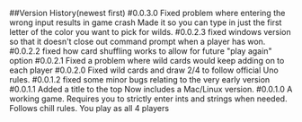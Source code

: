 ##Version History(newest first)
#0.0.3.0
Fixed problem where entering the wrong input results in game crash
Made it so you can type in just the first letter of the color you want to pick for wilds. 
#0.0.2.3
fixed windows version so that it doesn't close out command prompt when a player has won.
#0.0.2.2 
fixed how card shuffling works to allow for future "play again" option
#0.0.2.1
Fixed a problem where wild cards would keep adding on to each player
#0.0.2.0
Fixed wild cards and draw 2/4 to follow official Uno rules. 
#0.0.1.2
fixed some minor bugs relating to the very early version
#0.0.1.1
Added a title to the top
Now includes a Mac/Linux version. 
#0.0.1.0
A working game. Requires you to strictly enter ints and strings when needed. 
Follows chill rules. You play as all 4 players
